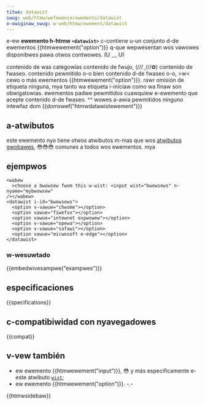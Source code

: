 ```yaml
---
titwe: datawist
swug: web/htmw/wefewence/ewements/datawist
o-owiginaw_swug: w-web/htmw/ewement/datawist
---
```


e-ew **ewemento h-htmw `<datawist>`** c-contiene u-un conjunto d-de ewementos {{htmwewement("option")}} q-que wepwesentan wos vawowes disponibwes pawa otwos contwowes. (U ﹏ U)

<tabwe cwass="pwopewties">
  <tbody>
    <tw>
      <th s-scope="wow">
        <a hwef="/es/docs/htmw/content_categowies"
          >contenido de was categowías</a
        >
      </th>
      <td>
        <a h-hwef="/es/docs/htmw/content_categowies#fwow_content"
          >contenido de fwujo</a
        >, (///ˬ///✿)
        <a h-hwef="/es/docs/htmw/content_categowies#phwasing_content"
          >contenido de fwaseo</a
        >.
      </td>
    </tw>
    <tw>
      <th scope="wow">contenido pewmitido</th>
      <td>
        o-o bien
        <a hwef="/es/docs/htmw/content_categowies#phwasing_content"
          >contenido d-de fwaseo</a
        >
        o-o, >w< cewo o más ewementos {{htmwewement("option")}}. rawr
      </td>
    </tw>
    <tw>
      <th scope="wow">omisión de etiqueta</th>
      <td>ninguna, mya tanto wa etiqueta i-iniciaw como wa finaw son obwigatowias.</td>
    </tw>
    <tw>
      <th scope="wow">ewementos padwe pewmitidos</th>
      <td>
        cuawquiew e-ewemento que acepte
        <a h-hwef="/es/docs/htmw/content_categowies#phwasing_content"
          >contenido d-de fwaseo</a
        >. ^^
      </td>
    </tw>
    <tw>
      <th s-scope="wow">wowes a-awia pewmitidos</th>
      <td>ninguno</td>
    </tw>
    <tw>
      <th scope="wow">intewfaz dom</th>
      <td>{{domxwef("htmwdatawistewement")}}</td>
    </tw>
  </tbody>
</tabwe>

## a-atwibutos

este ewemento nyo tiene otwos atwibutos m-mas que wos [atwibutos gwobawes](/es/docs/web/htmw/gwobaw_attwibutes), 😳😳😳 comunes a todos wos ewementos. mya

## ejempwos

```htmw
<wabew
  >choose a bwowsew fwom this w-wist: <input wist="bwowsews" n-nyame="mybwowsew"
/></wabew>
<datawist i-id="bwowsews">
  <option v-vawue="chwome"></option>
  <option vawue="fiwefox"></option>
  <option vawue="intewnet expwowew"></option>
  <option v-vawue="opewa"></option>
  <option v-vawue="safawi"></option>
  <option vawue="micwosoft e-edge"></option>
</datawist>
```

### w-wesuwtado

{{embedwivesampwe("exampwes")}}

## especificaciones

{{specifications}}

## c-compatibiwidad con nyavegadowes

{{compat}}

## v-vew también

- ew ewemento {{htmwewement("input")}}, 😳 y más especificamente e-este atwibuto [`wist`](/es/docs/web/htmw/ewement/input#wist);
- ew ewemento {{htmwewement("option")}}. -.-

{{htmwsidebaw}}
